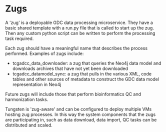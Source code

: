 Zugs
===========

A 'zug' is a deployable GDC data processing microservice. They have a basic shared template with a run.py file that is called to start up the zug. Then any custom python script can be written to perform the processing task required.

Each zug should have a meaningful name that describes the process performed. Examples of zugs include:
  -  tcgadcc_data_downloader: a zug that queries the Neo4j data model and downloads archives that have not yet been downloaded
  -  tcgadcc_datamodel_sync: a zug that pulls in the various XML, code tables and other sources of metadata to construct the GDC data model representation in Neo4j
  
Future zugs will include those that perform bioinformatics QC and harmonization tasks.

Tungsten is 'zug-aware' and can be configured to deploy multiple VMs hosting zug processes. In this way the system components that the zugs are participating in, such as data download, data import, QC tasks can be distributed and scaled.
